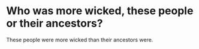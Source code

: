 # Who was more wicked, these people or their ancestors?

These people were more wicked than their ancestors were.

